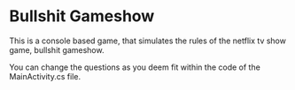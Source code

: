 # Bullshit Gameshow

This is a console based game, that simulates the rules of the netflix tv show game, bullshit gameshow. 

You can change the questions as you deem fit within the code of the MainActivity.cs file. 
